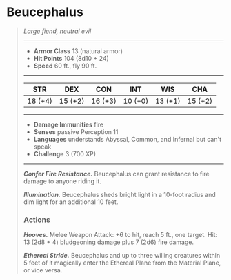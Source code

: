 # Beucephalus
>*Large fiend, neutral evil*
>___
>- **Armor Class** 13 (natural armor)
>- **Hit Points** 104 (8d10 + 24)
>- **Speed** 60 ft., fly 90 ft.
>___
>|STR|DEX|CON|INT|WIS|CHA|
>|:---:|:---:|:---:|:---:|:---:|:---:|
>|18 (+4)|15 (+2)|16 (+3)|10 (+0)|13 (+1)|15 (+2)|
>___
>- **Damage Immunities** fire
>- **Senses** passive Perception 11
>- **Languages** understands Abyssal, Common, and Infernal but can't speak 
>- **Challenge** 3 (700 XP)
>___
>***Confer Fire Resistance.*** Beucephalus can grant resistance to fire damage to anyone riding it.  
>
>***Illumination.*** Beucephalus sheds bright light in a 10-foot radius and dim light for an additional 10 feet.  
>
>### Actions
>***Hooves.*** Melee Weapon Attack: +6 to hit, reach 5 ft., one target. Hit: 13 (2d8 + 4) bludgeoning damage plus 7 (2d6) fire damage.  
>
>***Ethereal Stride.*** Beucephalus and up to three willing creatures within 5 feet of it magically enter the Ethereal Plane from the Material Plane, or vice versa.